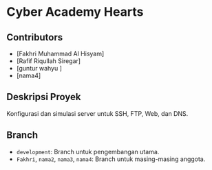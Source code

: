 # Cyber Academy Hearts

## Contributors
- [Fakhri Muhammad Al Hisyam]
- [Rafif Riqullah Siregar]
- [guntur wahyu ]
- [nama4]

## Deskripsi Proyek
Konfigurasi dan simulasi server untuk SSH, FTP, Web, dan DNS.

## Branch
- `development`: Branch untuk pengembangan utama.
- `Fakhri`, `nama2`, `nama3`, `nama4`: Branch untuk masing-masing anggota.
